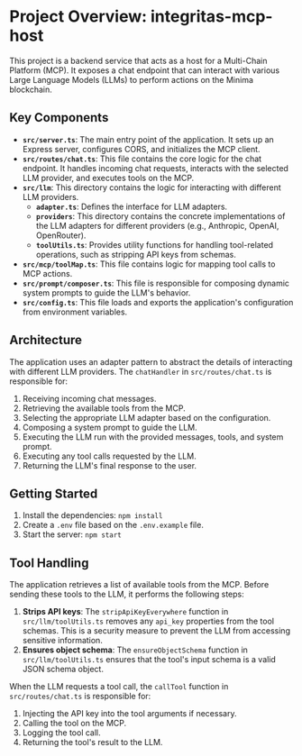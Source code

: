 
# Project Overview: integritas-mcp-host

This project is a backend service that acts as a host for a Multi-Chain Platform (MCP). It exposes a chat endpoint that can interact with various Large Language Models (LLMs) to perform actions on the Minima blockchain.

## Key Components

*   **`src/server.ts`**: The main entry point of the application. It sets up an Express server, configures CORS, and initializes the MCP client.
*   **`src/routes/chat.ts`**: This file contains the core logic for the chat endpoint. It handles incoming chat requests, interacts with the selected LLM provider, and executes tools on the MCP.
*   **`src/llm`**: This directory contains the logic for interacting with different LLM providers.
    *   **`adapter.ts`**: Defines the interface for LLM adapters.
    *   **`providers`**: This directory contains the concrete implementations of the LLM adapters for different providers (e.g., Anthropic, OpenAI, OpenRouter).
    *   **`toolUtils.ts`**: Provides utility functions for handling tool-related operations, such as stripping API keys from schemas.
*   **`src/mcp/toolMap.ts`**: This file contains logic for mapping tool calls to MCP actions.
*   **`src/prompt/composer.ts`**: This file is responsible for composing dynamic system prompts to guide the LLM's behavior.
*   **`src/config.ts`**: This file loads and exports the application's configuration from environment variables.

## Architecture

The application uses an adapter pattern to abstract the details of interacting with different LLM providers. The `chatHandler` in `src/routes/chat.ts` is responsible for:

1.  Receiving incoming chat messages.
2.  Retrieving the available tools from the MCP.
3.  Selecting the appropriate LLM adapter based on the configuration.
4.  Composing a system prompt to guide the LLM.
5.  Executing the LLM run with the provided messages, tools, and system prompt.
6.  Executing any tool calls requested by the LLM.
7.  Returning the LLM's final response to the user.

## Getting Started

1.  Install the dependencies: `npm install`
2.  Create a `.env` file based on the `.env.example` file.
3.  Start the server: `npm start`

## Tool Handling

The application retrieves a list of available tools from the MCP. Before sending these tools to the LLM, it performs the following steps:

1.  **Strips API keys**: The `stripApiKeyEverywhere` function in `src/llm/toolUtils.ts` removes any `api_key` properties from the tool schemas. This is a security measure to prevent the LLM from accessing sensitive information.
2.  **Ensures object schema**: The `ensureObjectSchema` function in `src/llm/toolUtils.ts` ensures that the tool's input schema is a valid JSON schema object.

When the LLM requests a tool call, the `callTool` function in `src/routes/chat.ts` is responsible for:

1.  Injecting the API key into the tool arguments if necessary.
2.  Calling the tool on the MCP.
3.  Logging the tool call.
4.  Returning the tool's result to the LLM.
